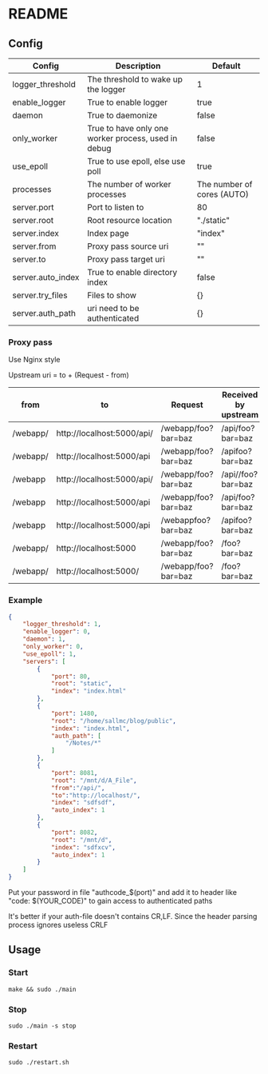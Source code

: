 # README

## Config

| Config            | Description                                         | Default                    |
| ----------------- | --------------------------------------------------- | -------------------------- |
| logger_threshold  | The threshold to wake up the logger                 | 1                          |
| enable_logger     | True to enable logger                               | true                       |
| daemon            | True to daemonize                                   | false                      |
| only_worker       | True to have only one worker process, used in debug | false                      |
| use_epoll         | True to use epoll, else use poll                    | true                       |
| processes         | The number of worker processes                      | The number of cores (AUTO) |
| server.port       | Port to listen to                                   | 80                         |
| server.root       | Root resource location                              | "./static"                 |
| server.index      | Index page                                          | "index"                    |
| server.from       | Proxy pass source uri                               | ""                         |
| server.to         | Proxy pass target uri                               | ""                         |
| server.auto_index | True to enable directory index                      | false                      |
| server.try_files  | Files to show                                       | {}                         |
| server.auth_path  | uri need to be authenticated                        | {}                         |

### Proxy pass

Use Nginx style

Upstream uri = to + (Request - from)

| from     | to                         | Request             | Received by upstream |
| -------- | -------------------------- | ------------------- | -------------------- |
| /webapp/ | http://localhost:5000/api/ | /webapp/foo?bar=baz | /api/foo?bar=baz     |
| /webapp/ | http://localhost:5000/api  | /webapp/foo?bar=baz | /apifoo?bar=baz      |
| /webapp  | http://localhost:5000/api/ | /webapp/foo?bar=baz | /api//foo?bar=baz    |
| /webapp  | http://localhost:5000/api  | /webapp/foo?bar=baz | /api/foo?bar=baz     |
| /webapp  | http://localhost:5000/api  | /webappfoo?bar=baz  | /apifoo?bar=baz      |
| /webapp/ | http://localhost:5000      | /webapp/foo?bar=baz | /foo?bar=baz         |
| /webapp/ | http://localhost:5000/     | /webapp/foo?bar=baz | /foo?bar=baz         |

### Example

```json
{
    "logger_threshold": 1,
    "enable_logger": 0,
    "daemon": 1,
    "only_worker": 0,
    "use_epoll": 1,
    "servers": [
        {
            "port": 80,
            "root": "static",
            "index": "index.html"
        },
        {
            "port": 1480,
            "root": "/home/sallmc/blog/public",
            "index": "index.html",
            "auth_path": [
                "/Notes/*"
            ]
        },
        {
            "port": 8081,
            "root": "/mnt/d/A_File",
            "from":"/api/",
            "to":"http://localhost/",
            "index": "sdfsdf",
            "auto_index": 1
        },
        {
            "port": 8082,
            "root": "/mnt/d",
            "index": "sdfxcv",
            "auto_index": 1
        }
    ]
}
```

Put your password in file "authcode_$(port)" and add it to header like "code: $(YOUR_CODE)" to gain access to authenticated paths

It's better if your auth-file doesn't contains CR,LF. Since the header parsing process ignores useless CRLF

## Usage

### Start

```shell
make && sudo ./main
```

### Stop

```shell
sudo ./main -s stop
```

### Restart

```shell
sudo ./restart.sh
```